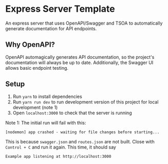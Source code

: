 # Express Server Template

An express server that uses OpenAPI/Swagger and TSOA to automatically generate documentation for API endpoints.

## Why OpenAPI?

OpenAPI automagically generates API documentation, so the project's documentation will always be up to date. Additionally, the Swagger UI allows basic endpoint testing.

## Setup

1. Run `yarn` to install dependencies
2. Run `yarn run dev` to run development version of this project for local development (note 1)
3. Open `localhost:3000` to check that the server is running

Note 1: The initial run will fail with this:

```
[nodemon] app crashed - waiting for file changes before starting...
```

This is because `swagger.json` and `routes.json` are not built. Close with `Control + C` and run it again. This time, it should say

```
Example app listening at http://localhost:3000
```

